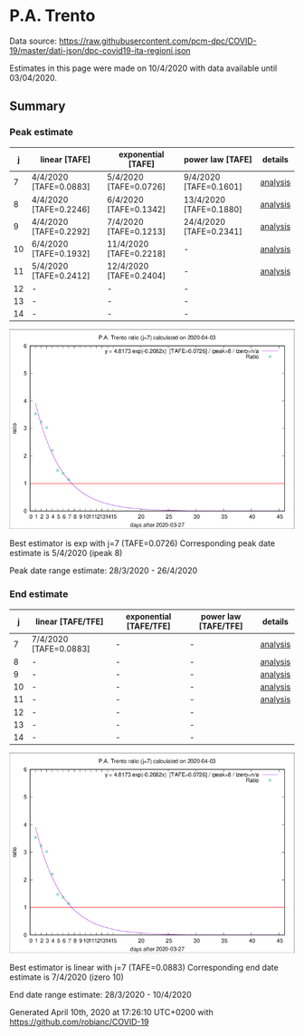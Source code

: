 # P.A. Trento


Data source: https://raw.githubusercontent.com/pcm-dpc/COVID-19/master/dati-json/dpc-covid19-ita-regioni.json

Estimates in this page were made on 10/4/2020 with data available until 03/04/2020.


## Summary 

### Peak estimate 
|j|linear [TAFE]|exponential [TAFE]|power law [TAFE]|details|
|---|----|-----------|---------|-------|
|7|4/4/2020 [TAFE=0.0883]|5/4/2020 [TAFE=0.0726]|9/4/2020 [TAFE=0.1601]|[analysis](COVID-19_p.a._trento_j7_2020-04-03.md)|
|8|4/4/2020 [TAFE=0.2246]|6/4/2020 [TAFE=0.1342]|13/4/2020 [TAFE=0.1880]|[analysis](COVID-19_p.a._trento_j8_2020-04-03.md)|
|9|4/4/2020 [TAFE=0.2292]|7/4/2020 [TAFE=0.1213]|24/4/2020 [TAFE=0.2341]|[analysis](COVID-19_p.a._trento_j9_2020-04-03.md)|
|10|6/4/2020 [TAFE=0.1932]|11/4/2020 [TAFE=0.2218]|-|[analysis](COVID-19_p.a._trento_j10_2020-04-03.md)|
|11|5/4/2020 [TAFE=0.2412]|12/4/2020 [TAFE=0.2404]|-|[analysis](COVID-19_p.a._trento_j11_2020-04-03.md)|
|12|-|-|-||
|13|-|-|-||
|14|-|-|-||

![best peak estimate](COVID-19_p.a._trento_j7_2020-04-03.png)

Best estimator is exp with j=7 (TAFE=0.0726)
Corresponding peak date estimate is 5/4/2020 (ipeak 8)


Peak date range estimate: 28/3/2020 - 26/4/2020

### End estimate 
|j|linear [TAFE/TFE]|exponential [TAFE/TFE]|power law [TAFE/TFE]|details|
|---|----|-----------|---------|-------|
|7|7/4/2020 [TAFE=0.0883]|-|-|[analysis](COVID-19_p.a._trento_j7_2020-04-03.md)|
|8|-|-|-|[analysis](COVID-19_p.a._trento_j8_2020-04-03.md)|
|9|-|-|-|[analysis](COVID-19_p.a._trento_j9_2020-04-03.md)|
|10|-|-|-|[analysis](COVID-19_p.a._trento_j10_2020-04-03.md)|
|11|-|-|-|[analysis](COVID-19_p.a._trento_j11_2020-04-03.md)|
|12|-|-|-||
|13|-|-|-||
|14|-|-|-||

![best zero estimate](COVID-19_p.a._trento_j7_2020-04-03.png)

Best estimator is linear with j=7 (TAFE=0.0883)
Corresponding end date estimate is 7/4/2020 (izero 10)


End date range estimate: 28/3/2020 - 10/4/2020

Generated April 10th, 2020 at 17:26:10 UTC+0200 with https://github.com/robianc/COVID-19
